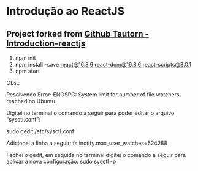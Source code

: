 # Introdução ao ReactJS 

## Project forked from [Github Tautorn - Introduction-reactjs](https://github.com/Tautorn/introduction-reactjs.git)


1. npm init
2. npm install –save react@16.8.6 react-dom@16.8.6 react-scripts@3.0.1
3. npm start 

Obs.: 

Resolvendo Error: ENOSPC: System limit for number of file watchers reached no Ubuntu.

Digitei no terminal o comando a seguir para poder editar o arquivo “sysctl.conf”:
	
sudo gedit /etc/sysctl.conf

Adicionei a linha a seguir: 
fs.inotify.max_user_watches=524288

Fechei o gedit, em seguida no terminal digitei o comando a seguir para aplicar a nova configuração: sudo sysctl -p
